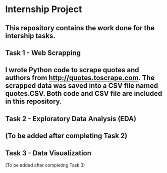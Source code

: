# Internship Project
This repository  contains the work done for the intership tasks.
---
## Task 1 - Web Scrapping 
I wrote Python code to scrape quotes and authors from http://quotes.toscrape.com.
The scrapped data was saved into a CSV file named quotes.CSV.
Both code and CSV file are included in this repository.
---
## Task 2 - Exploratory Data Analysis (EDA)
(To be added after completing Task 2)
---
## Task 3 - Data Visualization
(To be added after completing Task 3)
